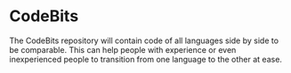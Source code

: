 # CodeBits
The CodeBits repository will contain code of all languages side by side to be comparable.
This can help people with experience or even inexperienced people to transition from one language to the other at ease.

